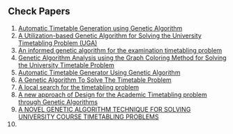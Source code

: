 ## Check Papers

1. [Automatic Timetable Generation using Genetic Algorithm](/Documents/Papers/1.Automatic%20Timetable%20Generation%20using%20Genetic%20Algorithm.pdf)
2. [A Utilization-based Genetic Algorithm for Solving the University Timetabling Problem (UGA)](/Documents/Papers/2.A%20Utilization-based%20Genetic%20Algorithm%20for%20Solving%20the%20University%20Timetabling%20Problem%20(UGA).pdf)
3. [An informed genetic algorithm for the examination timetabling problem](/Documents/Papers/3.An%20informed%20genetic%20algorithm%20for%20the%20examination%20timetabling%20problem.pdf)
4. [Genetic Algorithm Analysis using the Graph Coloring Method for Solving the University Timetable Problem](/Documents/Papers/4.Genetic%20Algorithm%20Analysis%20using%20the%20Graph%20Coloring%20Method%20for%20Solving%20the%20%20University%20Timetable%20Problem.pdf)
5. [Automatic Timetable Generator Using Genetic Algorithm](/Documents/Papers/5.Automatic%20Timetable%20Generator%20Using%20Genetic%20%20Algorithm.pdf)
6. [A Genetic Algorithm To Solve The Timetable Problem](/Documents/Papers/6.A%20Genetic%20Algorithm%20To%20Solve%20The%20Timetable%20Problem.pdf)
7. [A local search for the timetabling problem](/Documents/Papers/7.A%20local%20search%20for%20the%20timetabling%20problem.pdf)
8. [A new approach of Design for the Academic Timetabling problem through Genetic Algorithms](/Documents/Papers/8.A%20new%20approach%20of%20Design%20for%20the%20Academic%20Timetabling%20problem%20through%20Genetic%20Algorithms.pdf)
9. [A NOVEL GENETIC ALGORITHM TECHNIQUE FOR SOLVING UNIVERSITY COURSE TIMETABLING PROBLEMS]()
10. []()